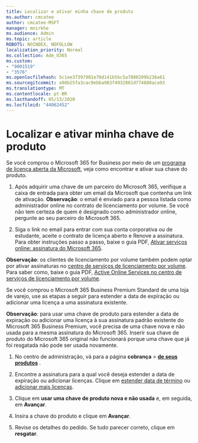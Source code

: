 ```yaml
---
title: Localizar e ativar minha chave de produto
ms.author: cmcatee
author: cmcatee-MSFT
manager: mnirkhe
ms.audience: Admin
ms.topic: article
ROBOTS: NOINDEX, NOFOLLOW
localization_priority: Normal
ms.collection: Adm_O365
ms.custom:
- "9001519"
- "3576"
ms.openlocfilehash: 5c1ee37397981e70d141b5bc5a7880209b236a61
ms.sourcegitcommit: a98b25fa3cac9ebba983f4932881d774880aca93
ms.translationtype: MT
ms.contentlocale: pt-BR
ms.lasthandoff: 05/13/2020
ms.locfileid: "44062452"
---
```

# <a name="find-and-activate-my-product-key"></a>Localizar e ativar minha chave de produto

Se você comprou o Microsoft 365 for Business por meio de um [programa de licença aberta da Microsoft](https://go.microsoft.com/fwlink/p/?LinkID=613298), veja como encontrar e ativar sua chave do produto.

1. Após adquirir uma chave de um parceiro do Microsoft 365, verifique a caixa de entrada para obter um email da Microsoft que contenha um link de ativação.  **Observação**: o email é enviado para a pessoa listada como administrador online no contrato de licenciamento por volume.  Se você não tem certeza de quem é designado como administrador online, pergunte ao seu parceiro do Microsoft 365.

2. Siga o link no email para entrar com sua conta corporativa ou de estudante, aceite o contrato de licença aberto e Renove a assinatura.  Para obter instruções passo a passo, baixe o guia PDF, [Ativar serviços online: assinatura do Microsoft 365](https://go.microsoft.com/fwlink/p/?LinkId=618100). 

**Observação**: os clientes de licenciamento por volume também podem optar por ativar assinaturas no [centro de serviços de licenciamento por volume](https://go.microsoft.com/fwlink/p/?LinkID=282016).  Para saber como, baixe o guia PDF, [Active Online Services no centro de serviços de licenciamento por volume](https://go.microsoft.com/fwlink/p/?LinkId=618096).

Se você comprou o Microsoft 365 Business Premium Standard de uma loja de varejo, use as etapas a seguir para estender a data de expiração ou adicionar uma licença a uma assinatura existente.

**Observação**: para usar uma chave de produto para estender a data de expiração ou adicionar uma licença à sua assinatura padrão existente do Microsoft 365 Business Premium, você precisa de uma chave nova e não usada para a mesma assinatura do Microsoft 365.  Inserir sua chave de produto do Microsoft 365 original não funcionará porque uma chave que já foi resgatada não pode ser usada novamente.

1. No centro de administração, vá para a página **cobrança**  >  **[de seus produtos](https://go.microsoft.com/fwlink/p/?linkid=842054)** .

2. Encontre a assinatura para a qual você deseja estender a data de expiração ou adicionar licenças.  Clique em [estender data de término](https://go.microsoft.com/fwlink/p/?linkid=842054) ou [adicionar mais licenças](https://go.microsoft.com/fwlink/p/?linkid=842054).

3. Clique em **usar uma chave de produto nova e não usada** e, em seguida, em **Avançar**.

4. Insira a chave do produto e clique em **Avançar**.

5. Revise os detalhes do pedido.  Se tudo parecer correto, clique em **resgatar**.